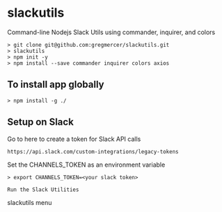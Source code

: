 # slackutils
Command-line Nodejs Slack Utils using commander, inquirer, and colors

```
> git clone git@github.com:gregmercer/slackutils.git
> slackutils
> npm init -y
> npm install --save commander inquirer colors axios
```

## To install app globally
```
> npm install -g ./
```
## Setup on Slack

Go to here to create a token for Slack API calls
```
https://api.slack.com/custom-integrations/legacy-tokens
```

Set the CHANNELS_TOKEN as an environment variable
```
> export CHANNELS_TOKEN=<your slack token>

Run the Slack Utilities
```
slackutils menu
```

